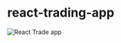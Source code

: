 # react-trading-app
![React Trade app](https://github.com/user-attachments/assets/8ec24009-0756-418e-aada-d2cbb5e2ae22)



